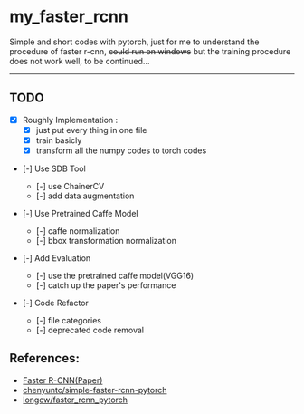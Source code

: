 # my_faster_rcnn

Simple and short codes with pytorch, just for me to understand the procedure of faster r-cnn, ~~could run on windows~~ but the training procedure does not work well, to be continued...

____
## TODO

- [X] Roughly Implementation :
    - [X] just put every thing in one file
    - [X] train basicly
    - [X] transform all the numpy codes to torch codes

- [-] Use SDB Tool
    - [-] use ChainerCV
    - [-] add data augmentation

- [-] Use Pretrained Caffe Model
    - [-] caffe normalization
    - [-] bbox transformation normalization

- [-] Add Evaluation
    - [-] use the pretrained caffe model(VGG16)
    - [-] catch up the paper's performance 

- [-] Code Refactor
    - [-] file categories
    - [-] deprecated code removal

## References:
+ [Faster R-CNN(Paper)](https://arxiv.org/abs/1506.01497)
+ [chenyuntc/simple-faster-rcnn-pytorch](https://github.com/chenyuntc/simple-faster-rcnn-pytorch)
+ [longcw/faster_rcnn_pytorch](https://github.com/longcw/faster_rcnn_pytorch)